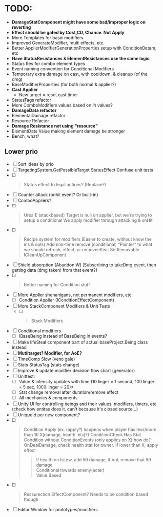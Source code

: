 # TODO:

* **DamageStatComponent might have some bad/improper logic on reverting**
* **Effect should be gated by Cost,CD, Chance. Not Apply**
* More Templates for basic modifiers
* Improved GenerateModifier, multi effects, etc.
* Better ApplierModifierGenerationProperties setup with ConditionDatam, etc
* **Have StatusResistances & ElementResistances use the same logic**
* Status Res for combo element types
* Event naming convention for Conditional Modifiers
* Temporary extra damage on cast, with cooldown. & cleanup (of the dmg)
* BaseModifierProperties (for both normal & applier?)
* **Cast Applier**
  * New target = reset cast timer
* StatusTags refactor
* More ComboModifiers values based on *in* values?
* **DamageData refactor**
* ElementalDamage refactor
* Resource Refactor
* **Damage Resistance not using "resource"**
* ElementData Value making element damage be stronger 
* Bench, what?

## Lower prio

- [ ] Sort ideas by prio
- [ ] TargetingSystem.GetPossibleTarget StatusEffect Confuse unit tests
- [ ] >Status effect to legal actions? (Replace?)
- [ ] Counter attack (onhit event? Or built-in)
- [ ] ComboAppliers?
- [ ] >Ursa E (stackbased)
    Target is null on applier, but we're trying to setup a conditional
    We apply modifier through attacking & onHit
- [ ] >Recipe system for modifiers (Easier to create, without know the ins & outs)
    Add non-time remove (conditional)
    "Pointer" to what we should refresh, effect, or removeeffect
    SetRemovable ICleanUpComponent
- [ ] Shield absorption (Abaddon W) (Subscribing to takeDmg event, then getting data (dmg taken) from that event?)
- [ ] >Better naming for Condition stuff
- [ ] More Applier shenanigans, not permanent modifiers, etc
  - [ ] Condition Applier (IConditionEffectComponent)
- [ ] More StackComponent Modifiers & Unit Tests
  - [ ] >Stack Modifiers
- [ ] Conditional modifiers
  - [ ] IBaseBeing instead of BaseBeing in events? 
- [ ] Make lifeSteal component part of actual baseProject.Being class instead
- [ ] **Mutlitarget? Modifier, for AoE?**
- [ ] TimeComp Slow (veno gale)
- [ ] Stats StatusTag (stats change)
- [ ] Improve & update modifier decision flow chart (generator)
- [ ] Unittest:
  - [ ] Value & intensity updates with time (10 linger = 1 second, 100 linger = 5 sec, 1000 linger = 20)±
  - [ ] Stat change removal after duration/remove effect
  - [ ] All mechanics & components
- [ ] Unity UI for controlling beings and their values, modifiers, timers, etc (check how entitas does it, can't because it's closed source...)
- [ ] UniqueId per new component?
- [ ] >Condition Apply (ex. (apply?) happens when player has less/more than 10 X(damage, health, etc)?)
  > ConditionCheck Has Stat  
  > Condition without ConditionEvents (only applies on X) how do?  
  >  OnDealDamage, check health stat for owner. If lower than X, apply effect  
  >>  If health on IsLow, add 50 damage, if not, remove that 50 damage  
     Conditional towards enemy(acter)  
     Value Based   
- [ ] >Ressurection EffectComponent? Needs to be condition based though
- [ ] Editor Window for prototypes/modifiers